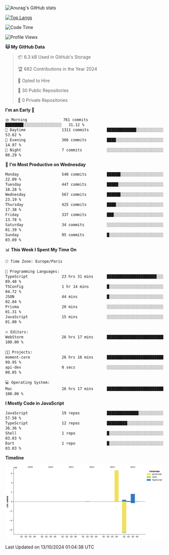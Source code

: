 ![Anurag's GitHub stats](https://github-readme-stats.vercel.app/api?username=sufiane&theme=dark&show_icons=true&count_private=true)


[![Top Langs](https://github-readme-stats.vercel.app/api/top-langs/?username=sufiane&layout=compact)](https://github.com/anuraghazra/github-readme-stats)

<!--START_SECTION:waka-->
![Code Time](http://img.shields.io/badge/Code%20Time-1%2C389%20hrs%202%20mins-blue)

![Profile Views](http://img.shields.io/badge/Profile%20Views-0-blue)

**🐱 My GitHub Data** 

> 📦 6.3 kB Used in GitHub's Storage 
 > 
> 🏆 682 Contributions in the Year 2024
 > 
> 💼 Opted to Hire
 > 
> 📜 30 Public Repositories 
 > 
> 🔑 0 Private Repositories 
 > 
**I'm an Early 🐤** 

```text
🌞 Morning                761 commits         ████████░░░░░░░░░░░░░░░░░   31.12 % 
🌆 Daytime                1311 commits        █████████████░░░░░░░░░░░░   53.62 % 
🌃 Evening                366 commits         ████░░░░░░░░░░░░░░░░░░░░░   14.97 % 
🌙 Night                  7 commits           ░░░░░░░░░░░░░░░░░░░░░░░░░   00.29 % 
```
📅 **I'm Most Productive on Wednesday** 

```text
Monday                   540 commits         ██████░░░░░░░░░░░░░░░░░░░   22.09 % 
Tuesday                  447 commits         █████░░░░░░░░░░░░░░░░░░░░   18.28 % 
Wednesday                567 commits         ██████░░░░░░░░░░░░░░░░░░░   23.19 % 
Thursday                 425 commits         ████░░░░░░░░░░░░░░░░░░░░░   17.38 % 
Friday                   337 commits         ███░░░░░░░░░░░░░░░░░░░░░░   13.78 % 
Saturday                 34 commits          ░░░░░░░░░░░░░░░░░░░░░░░░░   01.39 % 
Sunday                   95 commits          █░░░░░░░░░░░░░░░░░░░░░░░░   03.89 % 
```


📊 **This Week I Spent My Time On** 

```text
🕑︎ Time Zone: Europe/Paris

💬 Programming Languages: 
TypeScript               23 hrs 31 mins      ██████████████████████░░░   89.48 % 
TSConfig                 1 hr 14 mins        █░░░░░░░░░░░░░░░░░░░░░░░░   04.72 % 
JSON                     44 mins             █░░░░░░░░░░░░░░░░░░░░░░░░   02.84 % 
Prisma                   20 mins             ░░░░░░░░░░░░░░░░░░░░░░░░░   01.31 % 
JavaScript               15 mins             ░░░░░░░░░░░░░░░░░░░░░░░░░   01.00 % 

🔥 Editors: 
WebStorm                 26 hrs 17 mins      █████████████████████████   100.00 % 

🐱‍💻 Projects: 
moment-core              26 hrs 16 mins      █████████████████████████   99.95 % 
api-dev                  0 secs              ░░░░░░░░░░░░░░░░░░░░░░░░░   00.05 % 

💻 Operating System: 
Mac                      26 hrs 17 mins      █████████████████████████   100.00 % 
```

**I Mostly Code in JavaScript** 

```text
JavaScript               19 repos            ██████████████░░░░░░░░░░░   57.58 % 
TypeScript               12 repos            █████████░░░░░░░░░░░░░░░░   36.36 % 
Shell                    1 repo              █░░░░░░░░░░░░░░░░░░░░░░░░   03.03 % 
Dart                     1 repo              █░░░░░░░░░░░░░░░░░░░░░░░░   03.03 % 
```



**Timeline**

![Lines of Code chart](https://raw.githubusercontent.com/Sufiane/Sufiane/main/assets/bar_graph.png)


 Last Updated on 13/10/2024 01:04:38 UTC
<!--END_SECTION:waka-->


<!--
**Sufiane/sufiane** is a ✨ _special_ ✨ repository because its `README.md` (this file) appears on your GitHub profile.

Here are some ideas to get you started:

- 🔭 I’m currently working on ...
- 🌱 I’m currently learning ...
- 👯 I’m looking to collaborate on ...
- 🤔 I’m looking for help with ...
- 💬 Ask me about ...
- 📫 How to reach me: ...
- 😄 Pronouns: ...
- ⚡ Fun fact: ...
-->
